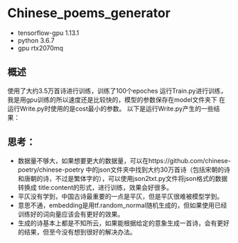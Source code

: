 # Chinese_poems_generator

* tensorflow-gpu 1.13.1
* python 3.6.7
* gpu rtx2070mq

## 概述
使用了大约3.5万首诗进行训练，训练了100个epoches
运行Train.py进行训练，我是用gpu训练的所以速度还是比较快的，模型的参数保存在model文件夹下
在运行Write.py时使用的是cost最小的参数。
以下是运行Write.py产生的一些结果：



## 思考：
* 数据量不够大，如果想要更大的数据量，可以在https://github.com/chinese-poetry/chinese-poetry
中的json文件夹中找到大约30万首诗（包括宋朝的诗和唐朝的诗，不过是繁体字的），可以使用json2txt.py文件将json格式的数据转换成 title:content的形式，进行训练，效果会好很多。
* 平仄没有学到，中国古诗最重要的一点是平仄，但是平仄很难被模型学到。
* 意思不通，embedding是用tf.random_normal随机生成的，但如果使用已经训练好的词向量应该会有更好的效果。
* 生成的诗基本上都是不知所云，如果能根据给定的意象生成一首诗，会有更好的结果，但至今没有想到很好的解决办法。
